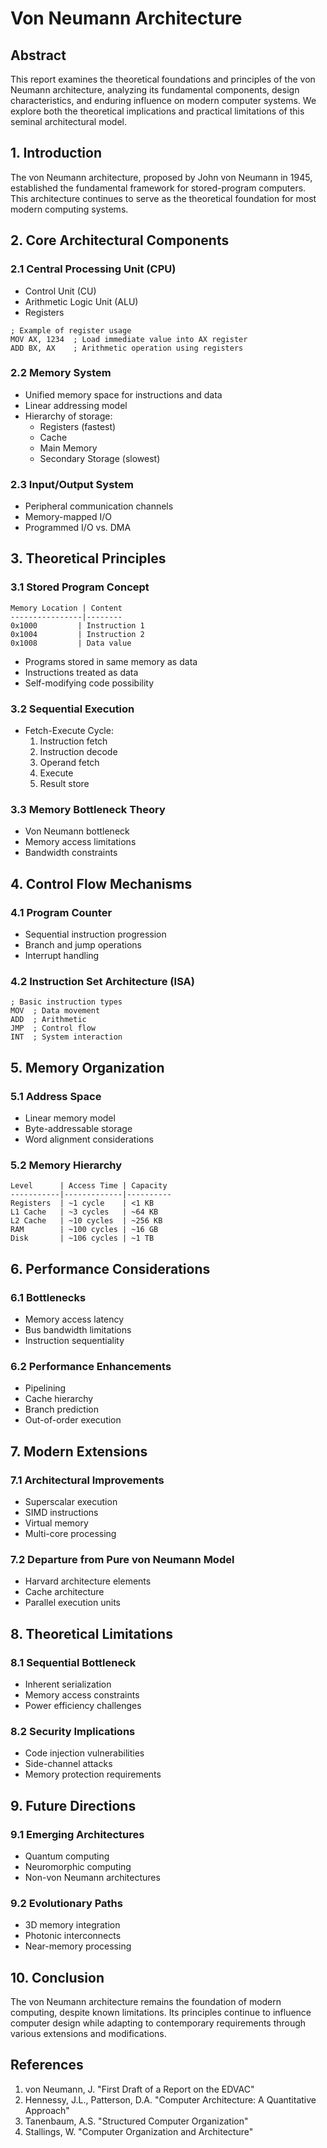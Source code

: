 # Von Neumann Architecture

## Abstract
This report examines the theoretical foundations and principles of the von Neumann architecture, analyzing its fundamental components, design characteristics, and enduring influence on modern computer systems. We explore both the theoretical implications and practical limitations of this seminal architectural model.

## 1. Introduction
The von Neumann architecture, proposed by John von Neumann in 1945, established the fundamental framework for stored-program computers. This architecture continues to serve as the theoretical foundation for most modern computing systems.

## 2. Core Architectural Components
### 2.1 Central Processing Unit (CPU)
* Control Unit (CU)
* Arithmetic Logic Unit (ALU)
* Registers
```assembly
; Example of register usage
MOV AX, 1234  ; Load immediate value into AX register
ADD BX, AX    ; Arithmetic operation using registers
```

### 2.2 Memory System
* Unified memory space for instructions and data
* Linear addressing model
* Hierarchy of storage:
  * Registers (fastest)
  * Cache
  * Main Memory
  * Secondary Storage (slowest)

### 2.3 Input/Output System
* Peripheral communication channels
* Memory-mapped I/O
* Programmed I/O vs. DMA

## 3. Theoretical Principles
### 3.1 Stored Program Concept
```
Memory Location | Content
----------------|--------
0x1000         | Instruction 1
0x1004         | Instruction 2
0x1008         | Data value
```
* Programs stored in same memory as data
* Instructions treated as data
* Self-modifying code possibility

### 3.2 Sequential Execution
* Fetch-Execute Cycle:
  1. Instruction fetch
  2. Instruction decode
  3. Operand fetch
  4. Execute
  5. Result store

### 3.3 Memory Bottleneck Theory
* Von Neumann bottleneck
* Memory access limitations
* Bandwidth constraints

## 4. Control Flow Mechanisms
### 4.1 Program Counter
* Sequential instruction progression
* Branch and jump operations
* Interrupt handling

### 4.2 Instruction Set Architecture (ISA)
```assembly
; Basic instruction types
MOV  ; Data movement
ADD  ; Arithmetic
JMP  ; Control flow
INT  ; System interaction
```

## 5. Memory Organization
### 5.1 Address Space
* Linear memory model
* Byte-addressable storage
* Word alignment considerations

### 5.2 Memory Hierarchy
```
Level      | Access Time | Capacity
-----------|-------------|----------
Registers  | ~1 cycle    | <1 KB
L1 Cache   | ~3 cycles   | ~64 KB
L2 Cache   | ~10 cycles  | ~256 KB
RAM        | ~100 cycles | ~16 GB
Disk       | ~106 cycles | ~1 TB
```

## 6. Performance Considerations
### 6.1 Bottlenecks
* Memory access latency
* Bus bandwidth limitations
* Instruction sequentiality

### 6.2 Performance Enhancements
* Pipelining
* Cache hierarchy
* Branch prediction
* Out-of-order execution

## 7. Modern Extensions
### 7.1 Architectural Improvements
* Superscalar execution
* SIMD instructions
* Virtual memory
* Multi-core processing

### 7.2 Departure from Pure von Neumann Model
* Harvard architecture elements
* Cache architecture
* Parallel execution units

## 8. Theoretical Limitations
### 8.1 Sequential Bottleneck
* Inherent serialization
* Memory access constraints
* Power efficiency challenges

### 8.2 Security Implications
* Code injection vulnerabilities
* Side-channel attacks
* Memory protection requirements

## 9. Future Directions
### 9.1 Emerging Architectures
* Quantum computing
* Neuromorphic computing
* Non-von Neumann architectures

### 9.2 Evolutionary Paths
* 3D memory integration
* Photonic interconnects
* Near-memory processing

## 10. Conclusion
The von Neumann architecture remains the foundation of modern computing, despite known limitations. Its principles continue to influence computer design while adapting to contemporary requirements through various extensions and modifications.

## References
1. von Neumann, J. "First Draft of a Report on the EDVAC"
2. Hennessy, J.L., Patterson, D.A. "Computer Architecture: A Quantitative Approach"
3. Tanenbaum, A.S. "Structured Computer Organization"
4. Stallings, W. "Computer Organization and Architecture"
